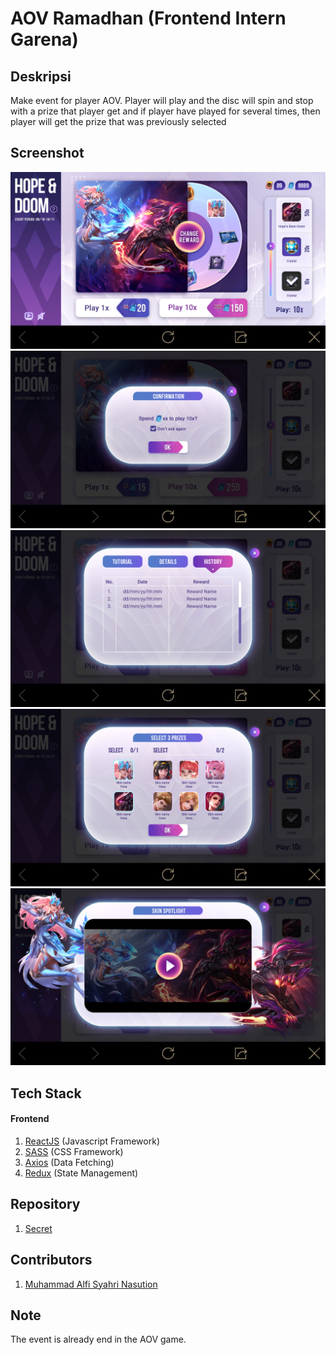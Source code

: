 # AOV Ramadhan (Frontend Intern Garena)

## Deskripsi
Make event for player AOV. Player will play and the disc will spin and stop with a prize that player get and if player have played for several times, then player will get the prize that was previously selected

## Screenshot

![](./H5_luckydisc_hopedoom.jpg) \
![](./H5_luckydisc_hopedoom_play.jpg) \
![](./H5_luckydisc_hopedoom_his.jpg) \
![](./H5_luckydisc_hopedoom_select.jpg) \
![](./H5_luckydisc_hopedoom_spotlight.jpg)

## Tech Stack

#### Frontend

1. [ReactJS](https://reactjs.org/) (Javascript Framework)
2. [SASS](https://sass-lang.com/) (CSS Framework)
3. [Axios](https://www.npmjs.com/package/axios) (Data Fetching)
4. [Redux](https://redux.js.org/) (State Management)

## Repository

1. [Secret](#)

## Contributors

1. [Muhammad Alfi Syahri Nasution](https://github.com/alfi2811)

## Note

The event is already end in the AOV game.
